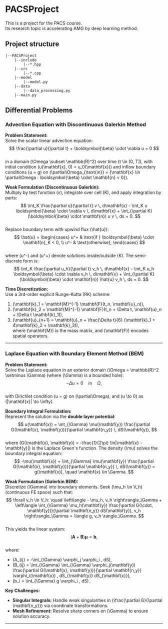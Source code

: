 # PACSProject

This is a project for the PACS course.  
Its research topic is accelerating AMG by deep learning method.

## Project structure

```
|--PACSProject
    |--include
        |--*.hpp
    |--src
        |--*.cpp
    |--model
        |--model.py
    |--data
        |--data_processing.py
    |--main.py
```


## Differential Problems

### **Advection Equation with Discontinuous Galerkin Method**
**Problem Statement:**  
Solve the scalar linear advection equation:  
$$
\frac{\partial u}{\partial t} + \boldsymbol{\beta} \cdot \nabla u = 0
$$  
in a domain \(\Omega \subset \mathbb{R}^2\) over time \(t \in (0, T]\), with initial condition \(u(\mathbf{x}, 0) = u_0(\mathbf{x})\) and inflow boundary conditions \(u = g\) on \(\partial\Omega_{\text{in}} = \{\mathbf{x} \in \partial\Omega : \boldsymbol{\beta} \cdot \mathbf{n} < 0\}\).

**Weak Formulation (Discontinuous Galerkin):**  
Multiply by test function \(v\), integrate over cell \(K\), and apply integration by parts:  
$$
\int_K \frac{\partial u}{\partial t} v \, d\mathbf{x} - \int_K u \boldsymbol{\beta} \cdot \nabla v \, d\mathbf{x} + \int_{\partial K} (\boldsymbol{\beta} \cdot \mathbf{n}) u v \, ds = 0.
$$  
Replace boundary term with upwind flux \(\hat{u}\):  
$$
\hat{u} = 
\begin{cases} 
u^+ & \text{if } \boldsymbol{\beta} \cdot \mathbf{n}_K < 0, \\
u^- & \text{otherwise},
\end{cases}
$$  
where \(u^-\) and \(u^+\) denote solutions inside/outside \(K\). The semi-discrete form is:  
$$
\int_K \frac{\partial u_h}{\partial t} v_h \, d\mathbf{x} - \int_K u_h \boldsymbol{\beta} \cdot \nabla v_h \, d\mathbf{x} + \int_{\partial K} (\boldsymbol{\beta} \cdot \mathbf{n}) \hat{u} v_h \, ds = 0.
$$

**Time Discretization:**  
Use a 3rd-order explicit Runge-Kutta (RK) scheme:  
1. \(\mathbf{k}_1 = \mathbf{M}^{-1} \mathbf{F}(t_n, \mathbf{u}_n)\),  
2. \(\mathbf{k}_2 = \mathbf{M}^{-1} \mathbf{F}(t_n + \Delta t, \mathbf{u}_n + \Delta t \mathbf{k}_1)\),  
3. \(\mathbf{u}_{n+1} = \mathbf{u}_n + \frac{\Delta t}{6} (\mathbf{k}_1 + 4\mathbf{k}_2 + \mathbf{k}_3)\),  
where \(\mathbf{M}\) is the mass matrix, and \(\mathbf{F}\) encodes spatial operators.

---

### **Laplace Equation with Boundary Element Method (BEM)**
**Problem Statement:**  
Solve the Laplace equation in an exterior domain \(\Omega = \mathbb{R}^2 \setminus \Gamma\) (where \(\Gamma\) is a bounded hole):  
$$
-\Delta u = 0 \quad \text{in} \quad \Omega,
$$  
with Dirichlet condition \(u = g\) on \(\partial\Omega\), and \(u \to 0\) as \(|\mathbf{x}| \to \infty\).

**Boundary Integral Formulation:**  
Represent the solution via the **double layer potential**:  
$$
u(\mathbf{x}) = \int_{\Gamma} \mu(\mathbf{y}) \frac{\partial G(\mathbf{x}, \mathbf{y})}{\partial \mathbf{n_y}} \, dS(\mathbf{y}),  
$$  
where \(G(\mathbf{x}, \mathbf{y}) = -\frac{1}{2\pi} \ln|\mathbf{x} - \mathbf{y}|\) is the Laplace Green's function. The density \(\mu\) solves the boundary integral equation:  
$$
-\mu(\mathbf{x}) + \int_{\Gamma} \mu(\mathbf{y}) \frac{\partial G(\mathbf{x}, \mathbf{y})}{\partial \mathbf{n_y}} \, dS(\mathbf{y}) = g(\mathbf{x}), \quad \mathbf{x} \in \Gamma.
$$

**Weak Formulation (Galerkin BEM):**  
Discretize \(\Gamma\) into boundary elements. Seek \(\mu_h \in V_h\) (continuous FE space) such that:  
$$
\forall v_h \in V_h: \quad 
\left\langle - \mu_h, v_h \right\rangle_\Gamma + 
\left\langle \int_{\Gamma} \mu_h(\mathbf{y}) \frac{\partial G(\cdot, \mathbf{y})}{\partial \mathbf{n_y}} dS(\mathbf{y}), v_h \right\rangle_\Gamma = \langle g, v_h \rangle_\Gamma.
$$  
This yields the linear system:  
$$
(\mathbf{A} + \mathbf{B}) \boldsymbol{\mu} = \mathbf{b},
$$  
where:  
- \(A_{ij} = -\int_{\Gamma} \varphi_j \varphi_i \, dS\),  
- \(B_{ij} = \int_{\Gamma} \int_{\Gamma} \varphi_j(\mathbf{y}) \frac{\partial G(\mathbf{x}, \mathbf{y})}{\partial \mathbf{n_y}} \varphi_i(\mathbf{x}) \, dS_{\mathbf{y}} dS_{\mathbf{x}}\),  
- \(b_i = \int_{\Gamma} g \varphi_i \, dS\).

**Key Challenges:**  
- **Singular Integrals:** Handle weak singularities in \(\frac{\partial G}{\partial \mathbf{n_y}}\) via coordinate transformations.  
- **Mesh Refinement:** Resolve sharp corners on \(\Gamma\) to ensure solution accuracy.

---
